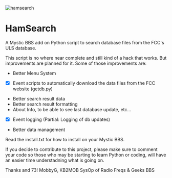 ![hamsearch](https://github.com/mobbyg/hamsearch/assets/5174814/69ce0da3-ce40-4c18-94de-83a388ce6c2f)

# HamSearch

A Mystic BBS add on Python script to search database files from the FCC's ULS database. 

This script is no where near complete and still kind of a hack that works. But improvements
are planned for it. Some of those improvements are:

 - Better Menu System
 - [x] Event scripts to automatically download the data files from the FCC website (getdb.py)
 - Better search result data
 - Better search result formatting
 - About Info, to be able to see last database update, etc... 
 - [x] Event logging (Partial: Logging of db updates)
 - Better data management

Read the install.txt for how to install on your Mystic BBS. 

If you decide to contribute to this project, please make sure to comment your code so those who 
may be starting to learn Python or coding, will have an easier time understadning what is going on. 

Thanks and 73!
MobbyG, KB2MOB
SysOp of Radio Freqs & Geeks BBS
